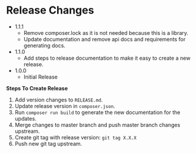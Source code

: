 # Release Changes
* 1.1.1
    * Remove composer.lock as it is not needed because this is a library.
    * Update documentation and remove api docs and requirements for generating docs.
* 1.1.0
    * Add steps to release documentation to make it easy to create a new release.
* 1.0.0
    * Initial Release

**Steps To Create Release**

1. Add version changes to `RELEASE.md`.
3. Update release version in `composer.json`.
4. Run `composer run build` to generate the new documentation for the updates.
5. Merge changes to master branch and push master branch changes upstream.
6. Create git tag with release version: `git tag X.X.X`
7. Push new git tag upstream.
